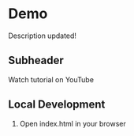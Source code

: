 # Demo

Description updated!

## Subheader

Watch tutorial on YouTube

## Local Development

1. Open index.html in your browser
